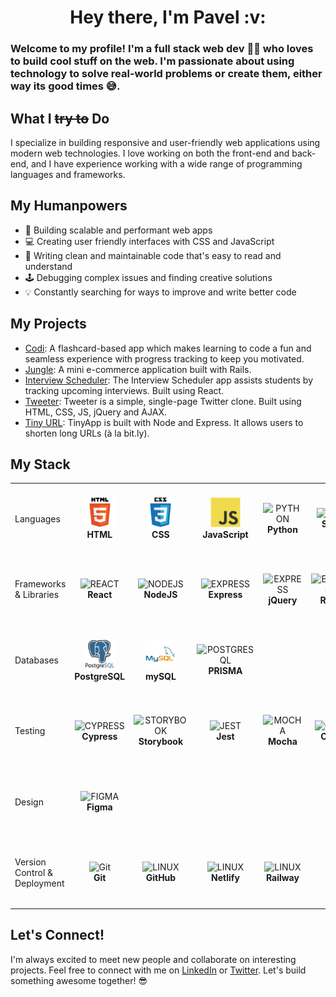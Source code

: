 <!--
**PavelKotlov/PavelKotlov** is a ✨ _special_ ✨ repository because its `README.md` (this file) appears on your GitHub profile.

Here are some ideas to get you started:

- 🔭 I’m currently working on ...
- 🌱 I’m currently learning ...
- 👯 I’m looking to collaborate on ...
- 🤔 I’m looking for help with ...
- 💬 Ask me about ...
- 📫 How to reach me: ...
- 😄 Pronouns: ...
- ⚡ Fun fact: ...
-->
<h1 align="center">Hey there, I'm Pavel :v: </h1>

### Welcome to my profile! I'm a full stack web dev 👨‍💻 who loves to build cool stuff on the web. I'm passionate about using technology to solve real-world problems or create them, either way its good times 😅.

## What I ~~try to~~ Do

I specialize in building responsive and user-friendly web applications using modern web technologies. I love working on both the front-end and back-end, and I have experience working with a wide range of programming languages and frameworks.

## My Humanpowers

- 🚀 Building scalable and performant web apps
- 💻 Creating user friendly interfaces with CSS and JavaScript
- 🤖 Writing clean and maintainable code that's easy to read and understand
- 🕹️ Debugging complex issues and finding creative solutions
- 💡 Constantly searching for ways to improve and write better code

## My Projects

- [Codi](https://github.com/PavelKotlov/codi-client): A flashcard-based app which makes learning to code a fun and seamless experience with progress tracking to keep you motivated.
- [Jungle](https://github.com/PavelKotlov/jungle-rails): A mini e-commerce application built with Rails.
- [Interview Scheduler](https://github.com/PavelKotlov/scheduler): The Interview Scheduler app assists students by tracking upcoming interviews. Built using React.
- [Tweeter](https://github.com/PavelKotlov/tweeter): Tweeter is a simple, single-page Twitter clone. Built using HTML, CSS, JS, jQuery and AJAX.
- [Tiny URL](https://github.com/PavelKotlov/tinyapp): TinyApp is built with Node and Express. It allows users to shorten long URLs (à la bit.ly).


## My Stack
<table>  
  <tr>
    <td>Languages</td>
    <td align="center" height="108" width="108">
      <img
        src="https://raw.githubusercontent.com/devicons/devicon/master/icons/html5/html5-original-wordmark.svg"
        width="48"
        height="48"
        alt="HTML"
      />
      <br /><strong>HTML</strong>
    </td>
    <td align="center" height="108" width="108">
      <img
        src="https://raw.githubusercontent.com/devicons/devicon/master/icons/css3/css3-original-wordmark.svg"
        width="48"
        height="48"
        alt="CSS"
      />
      <br /><strong>CSS</strong>
    </td>
    <td align="center" height="108" width="108">
      <img
        src="https://raw.githubusercontent.com/devicons/devicon/master/icons/javascript/javascript-original.svg"
        width="48"
        height="48"
        alt="JAVASCRIPT"
      />
      <br /><strong>JavaScript</strong>
    </td>
    <td align="center" height="108" width="108">
      <img
        src="https://cdn3.iconfinder.com/data/icons/logos-and-brands-adobe/512/267_Python-1024.png"
        width="48"
        height="48"
        alt="PYTHON"
      />
      <br /><strong>Python</strong>
    </td>
    <td align="center" height="108" width="108">
      <img
        src="https://cdn3.iconfinder.com/data/icons/file-extension-11/512/sql-file-extension-format-digital-512.png"
        width="48"
        height="48"
        alt="SQL"
      />
      <br /><strong>SQL</strong>
    </td>
    <td align="center" height="108" width="108">
      <img
        src="https://cdn-icons-png.flaticon.com/512/919/919842.png?w=1380&t=st=1683164697~exp=1683165297~hmac=ab8d41770b94d8ebafbbdf41e456ec335b59da6a505a850c01190b292966e81d"
        width="48"
        height="48"
        alt="SQL"
      />
      <br /><strong>Ruby</strong>
    </td>
    <td align="center" height="108" width="108">
      <img
        src="https://sass-lang.com/assets/img/logos/logo.svg"
        width="48"
        height="48"
        alt="SQL"
      />
      <br /><strong>Sass</strong>
    </td>
  </tr>
  
  <tr>
    <td>Frameworks & Libraries</td>    
    <td align="center" height="108" width="108">
      <img
        src="https://cdn0.iconfinder.com/data/icons/logos-brands-in-colors/128/react_color-512.png"
        width="48"
        height="48"
        alt="REACT"
      />
      <br /><strong>React</strong>
    </td>
    <td align="center" height="108" width="108">
      <img
        src="https://cdn.freebiesupply.com/logos/large/2x/nodejs-icon-logo-png-transparent.png"
        width="48"
        height="48"
        alt="NODEJS"
      />
      <br /><strong>NodeJS</strong>
    </td>
    <td align="center" height="108" width="108">
      <img
        src="https://jsurt.github.io/jacks-portfolio/images/color-express-icon%20(1).png"
        width="48"
        height="48"
        alt="EXPRESS"
      />
      <br /><strong>Express</strong>
    </td>
    <td align="center" height="108" width="108">
      <img
        src="https://cdn3.iconfinder.com/data/icons/popular-services-brands/512/jquery-512.png"
        width="48"
        height="48"
        alt="EXPRESS"
      />
      <br /><strong>jQuery</strong>
    </td>
    <td align="center" height="108" width="108">
      <img
        src="https://cdn3.iconfinder.com/data/icons/popular-services-brands-vol-2/512/ruby-on-rails-512.png"
        width="48"
        height="48"
        alt="EXPRESS"
      />
      <br /><strong>Rails</strong>
    </td>
    <td align="center" height="108" width="108">
      <img
        src="https://getbootstrap.com/docs/5.3/assets/brand/bootstrap-logo-shadow.png"
        width="48"
        height="48"
        alt="EXPRESS"
      />
      <br /><strong>Bootstrap</strong>
    </td>
    <td align="center" height="108" width="108">
      <img
        src="https://mui.com/static/logo.png"
        width="48"
        height="48"
        alt="EXPRESS"
      />
      <br /><strong>Material UI</strong>
    </td>
    
  <tr>
    <td>Databases</td>
    <td align="center" height="108" width="108">
        <img
          src="https://raw.githubusercontent.com/devicons/devicon/master/icons/postgresql/postgresql-original-wordmark.svg"
          width="48"
          height="48"
          alt="POSTGRESQL"
        />
        <br /><strong>PostgreSQL</strong>
      </td>
      <td align="center" height="108" width="108">
        <img
          src="https://raw.githubusercontent.com/devicons/devicon/master/icons/mysql/mysql-original-wordmark.svg"
          width="48"
          height="48"
          alt="MYSQL"
        />
        <br /><strong>mySQL</strong>
      </td>
    <td align="center" height="108" width="108">
        <img
          src="https://logowik.com/content/uploads/images/prisma2244.jpg"
          width="48"
          height="48"
          alt="POSTGRESQL"
        />
        <br /><strong>PRISMA</strong>
      </td>
  </tr>
  <tr>
    <td>Testing</td>
    <td align="center" height="108" width="108">
      <img
        src="https://raw.githubusercontent.com/simple-icons/simple-icons/6e46ec1fc23b60c8fd0d2f2ff46db82e16dbd75f/icons/cypress.svg"
        width="48"
        height="48"
        alt="CYPRESS"
      />
      <br /><strong>Cypress</strong>
    </td>
    <td align="center" height="108" width="108">
      <img
        src="https://icons.veryicon.com/png/o/business/vscode-program-item-icon/storybook.png"
        width="48"
        height="48"
        alt="STORYBOOK"
      />
      <br /><strong>Storybook</strong>
    </td>
    <td align="center" height="108" width="108">
      <img
        src="https://www.vectorlogo.zone/logos/jestjsio/jestjsio-icon.svg"
        width="48"
        height="48"
        alt="JEST"
      />
      <br /><strong>Jest</strong>
    </td>
    <td align="center" height="108" width="108">
      <img
        src="https://www.vectorlogo.zone/logos/mochajs/mochajs-icon.svg"
        width="48"
        height="48"
        alt="MOCHA"
      />
      <br /><strong>Mocha</strong>
    </td>
    <td align="center" height="108" width="108">
      <img
        src="https://p7.hiclipart.com/preview/626/247/761/mocha-javascript-node-js-test-driven-development-assertion-chai-sheng.jpg"
        width="48"
        height="48"
        alt="CHAI"
      />
      <br /><strong>Chai</strong>
    </td>
    <td align="center" height="108" width="108">
      <img
        src="https://cbabhusal.files.wordpress.com/2015/12/812ab30c5723956adcf8c1bbaf23e471143e1934.png"
        width="48"
        height="48"
        alt="RSPEC"
      />
      <br /><strong>RSpec</strong>
    </td>
  </tr>  
  
  <tr>
    <td>Design</td>
    <td align="center" height="108" min-width="108">
      <img
        src="https://cdn-icons-png.flaticon.com/512/5968/5968705.png"
        width="48"
        height="48"
        alt="FIGMA"
      />
      <br /><strong>Figma</strong>
    </td>
  </tr>
  
  <tr>
    <td>Version Control & Deployment</td>
    <td align="center" height="108" min-width="108">
      <img
        src="https://www.vectorlogo.zone/logos/git-scm/git-scm-icon.svg"
        width="48"
        height="48"
        alt="Git"
      />
      <br /><strong>Git</strong>
    </td>
    <td align="center" height="108" min-width="108">
      <img
        src="https://cdn4.iconfinder.com/data/icons/ionicons/512/icon-social-github-512.png"
        width="48"
        height="48"
        alt="LINUX"
      />
      <br /><strong>GitHub</strong>
    </td>
    <td align="center" height="108" min-width="108">
      <img
        src="https://cdn.freebiesupply.com/logos/large/2x/netlify-logo-png-transparent.png"
        width="48"
        height="48"
        alt="LINUX"
      />
      <br /><strong>Netlify</strong>
    </td>
    <td align="center" height="108" min-width="108">
      <img
        src="https://railway.app/brand/logo-dark.svg"
        width="48"
        height="48"
        alt="LINUX"
      />
      <br /><strong>Railway</strong>
    </td>
  </tr>
</table>

## Let's Connect!

I'm always excited to meet new people and collaborate on interesting projects. Feel free to connect with me on [LinkedIn](https://www.linkedin.com/in/pavelkotlov) or [Twitter](https://twitter.com/PavelKotlov). Let's build something awesome together! 😎
